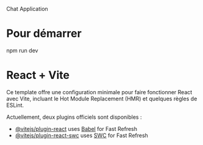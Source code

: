 Chat Application

# Pour démarrer

npm run dev

# React + Vite

Ce template offre une configuration minimale pour faire fonctionner React avec Vite, incluant le Hot Module Replacement (HMR) et quelques règles de ESLint.

Actuellement, deux plugins officiels sont disponibles :

- [@vitejs/plugin-react](https://github.com/vitejs/vite-plugin-react/blob/main/packages/plugin-react/README.md) uses [Babel](https://babeljs.io/) for Fast Refresh
- [@vitejs/plugin-react-swc](https://github.com/vitejs/vite-plugin-react-swc) uses [SWC](https://swc.rs/) for Fast Refresh


